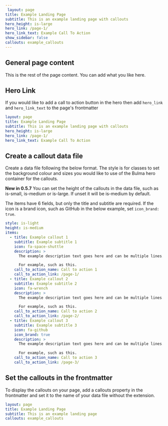 ```yaml
---
 layout: page
title: Example Landing Page
subtitle: This is an example landing page with callouts
hero_height: is-large
hero_link: /page-1/
hero_link_text: Example Call To Action
show_sidebar: false
callouts: example_callouts
---
```


## General page content

This is the rest of the page content. You can add what you like here.

## Hero Link

If you would like to add a call to action button in the hero then add `hero_link` and `hero_link_text` to the page's frontmatter

```yaml
layout: page
title: Example Landing Page
subtitle: This is an example landing page with callouts
hero_height: is-large
hero_link: /page-1/
hero_link_text: Example Call To Action
```


## Create a callout data file

Create a data file following the below format. The style is for classes to set the background colour and sizes you would like to use of the Bulma hero container for the callouts.

**New in 0.5.7** You can set the height of the callouts in the data file, such as is-small, is-medium or is-large. If unset it will be is-medium by default.

The items have 6 fields, but only the title and subtitle are required. If the icon is a brand icon, such as GitHub in the below example, set `icon_brand: true`.

```yaml
style: is-light
height: is-medium
items:
  - title: Example callout 1
    subtitle: Example subtitle 1
    icon: fa-space-shuttle
    description: >
      The example description text goes here and can be multiple lines.

      For example, such as this. 
    call_to_action_name: Call to action 1
    call_to_action_link: /page-1/
  - title: Example callout 2
    subtitle: Example subtitle 2
    icon: fa-wrench
    description: >
      The example description text goes here and can be multiple lines.

      For example, such as this.
    call_to_action_name: Call to action 2
    call_to_action_link: /page-2/
  - title: Example callout 3
    subtitle: Example subtitle 3
    icon: fa-github
    icon_brand: true
    description: >
      The example description text goes here and can be multiple lines.

      For example, such as this.
    call_to_action_name: Call to action 3
    call_to_action_link: /page-3/
```

## Set the callouts in the frontmatter

To display the callouts on your page, add a callouts property in the frontmatter and set it to the name of your data file without the extension.

```yaml
layout: page
title: Example Landing Page
subtitle: This is an example landing page
callouts: example_callouts
```